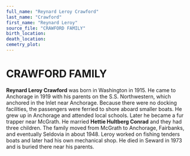 ```yaml
---
full_name: "Reynard Leroy Crawford"
last_name: "Crawford"
first_name: "Reynard Leroy"
source_file: "CRAWFORD FAMILY"
birth_location: 
death_location: 
cemetry_plot: 
---
```

# CRAWFORD FAMILY

**Reynard Leroy Crawford** was born in Washington in 1915. He came to
Anchorage in 1919 with his parents on the S.S. Northwestern, which
anchored in the Inlet near Anchorage. Because there were no docking
facilities, the passengers were ferried to shore aboard smaller boats.
He grew up in Anchorage and attended local schools. Later he became a
fur trapper near McGrath. He married **Hettie Hultberg Conrad** and they had
three children. The family moved from McGrath to Anchorage, Fairbanks,
and eventually Seldovia in about 1948. Leroy worked on fishing tenders
boats and later had his own mechanical shop. He died in Seward in 1973
and is buried there near his parents.

